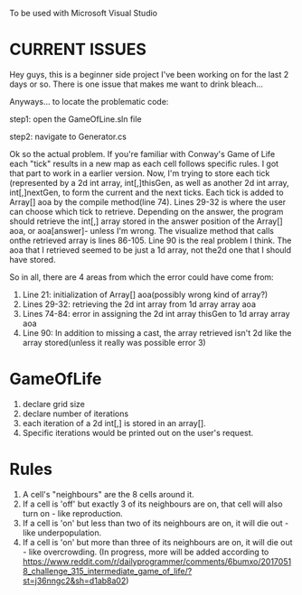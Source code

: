 To be used with Microsoft Visual Studio

# CURRENT ISSUES
Hey guys, this is a beginner side project I've been working on for the last 2 days or so. There is one issue that makes me want to drink
bleach... 

Anyways... to locate the problematic code:

  step1: open the GameOfLine.sln file
  
  step2: navigate to Generator.cs
  
Ok so the actual problem. If you're familiar with Conway's Game of Life each "tick" results in a new map as each cell follows specific 
rules. I got that part to work in a earlier version. Now, I'm trying to store each tick (represented by a 2d int array, int[,]thisGen,
as well as another 2d int array, int[,]nextGen, to form the current and the next ticks. Each tick is added to Array[] aoa by the compile method(line 74). Lines 29-32 is where the user can choose which tick to retrieve. Depending on the answer, the program should retrieve the int[,] array stored in the answer position of the Array[] aoa, or aoa[answer]- unless I'm wrong. The visualize method that calls onthe retrieved array is lines 86-105. Line 90 is the real problem I think. The aoa that I retrieved seemed to be just a 1d array, not the2d one that I should have stored.

So in all, there are 4 areas from which the error could have come from:
  1) Line 21: initialization of Array[] aoa(possibly wrong kind of array?)
  2) Lines 29-32: retrieving the 2d int array from 1d array array aoa
  3) Lines 74-84: error in assigning the 2d int array thisGen to 1d array array aoa
  4) Line 90: In addition to missing a cast, the array retrieved isn't 2d like the array stored(unless it really was possible error 3)

# GameOfLife
1) declare grid size 
2) declare number of iterations 
3) each iteration of a 2d int[,] is stored in an array[]. 
4) Specific iterations would be printed out on the user's request.

# Rules
1) A cell's "neighbours" are the 8 cells around it.
2) If a cell is 'off' but exactly 3 of its neighbours are on, that cell will also turn on - like reproduction.
3) If a cell is 'on' but less than two of its neighbours are on, it will die out - like underpopulation.
4) If a cell is 'on' but more than three of its neighbours are on, it will die out - like overcrowding.
(In progress, more will be added according to https://www.reddit.com/r/dailyprogrammer/comments/6bumxo/20170518_challenge_315_intermediate_game_of_life/?st=j36nngc2&sh=d1ab8a02)

